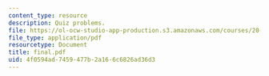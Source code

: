 ```yaml
---
content_type: resource
description: Quiz problems.
file: https://ol-ocw-studio-app-production.s3.amazonaws.com/courses/20-410j-molecular-cellular-and-tissue-biomechanics-be-410j-spring-2003/4f0594ad7459477b2a166c6826ad36d3_final.pdf
file_type: application/pdf
resourcetype: Document
title: final.pdf
uid: 4f0594ad-7459-477b-2a16-6c6826ad36d3
---
```

